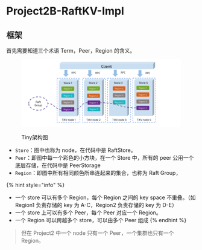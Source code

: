 # Project2B-RaftKV-Impl

## 框架

首先需要知道三个术语 Term，Peer，Region 的含义。

<figure><img src="../../.gitbook/assets/image (1) (1).png" alt=""><figcaption><p>Tiny架构图</p></figcaption></figure>

* `Store`：图中也称为 node，在代码中是 RaftStore。
* `Peer`：即图中每一个彩色的小方块，在一个 Store 中，所有的 peer 公用一个底层存储，在代码中是 PeerStorage
* `Region`：即图中所有相同颜色所串连起来的集合，也称为 Raft Group，

{% hint style="info" %}
* 一个 store 可以有多个 Region，每个 Region 之间的 key space 不重叠。（如 Region1 负责存储的 key 为 A-C，Region2 负责存储的 key 为 D-E）
* 一个 store 上可以有多个 Peer，每个 Peer 对应一个 Region。
* 一个 Region 可以跨越多个 store，可以由多个 Peer 组成
{% endhint %}

> 但在 Project2 中一个 node 只有一个 Peer，一个集群也只有一个 Region。

